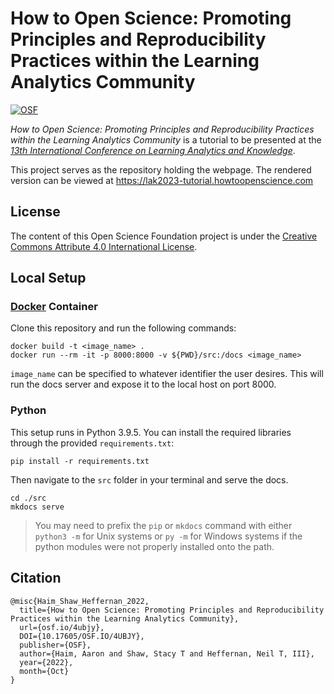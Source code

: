 # How to Open Science: Promoting Principles and Reproducibility Practices within the Learning Analytics Community

[![OSF][badge]][osf]

*How to Open Science: Promoting Principles and Reproducibility Practices within the Learning Analytics Community* is a tutorial to be presented at the [*13th International Conference on Learning Analytics and Knowledge*][lak].

This project serves as the repository holding the webpage. The rendered version can be viewed at https://lak2023-tutorial.howtoopenscience.com

## License

The content of this Open Science Foundation project is under the [Creative Commons Attribute 4.0 International License][cc4].

## Local Setup

### [Docker][docker] Container

Clone this repository and run the following commands:

```
docker build -t <image_name> .
docker run --rm -it -p 8000:8000 -v ${PWD}/src:/docs <image_name>
```

`image_name` can be specified to whatever identifier the user desires. This will run the docs server and expose it to the local host on port 8000.

### Python

This setup runs in Python 3.9.5. You can install the required libraries through the provided `requirements.txt`:

```
pip install -r requirements.txt
```

Then navigate to the  `src` folder in your terminal and serve the docs.

```
cd ./src
mkdocs serve
```

> You may need to prefix the `pip` or `mkdocs` command with either `python3 -m` for Unix systems or `py -m` for Windows systems if the python modules were not properly installed onto the path.

## Citation

```
@misc{Haim_Shaw_Heffernan_2022,
  title={How to Open Science: Promoting Principles and Reproducibility Practices within the Learning Analytics Community},
  url={osf.io/4ubjy},
  DOI={10.17605/OSF.IO/4UBJY},
  publisher={OSF},
  author={Haim, Aaron and Shaw, Stacy T and Heffernan, Neil T, III},
  year={2022},
  month={Oct}
}
```

[badge]: https://img.shields.io/badge/OSF-10.17605%2Fosf.io%2F4ubjy-blue
[osf]: https://doi.org/10.17605/osf.io/4ubjy

[lak]: https://www.solaresearch.org/events/lak/lak23/

[cc4]: ./LICENSE

[docker]: https://www.docker.com/
